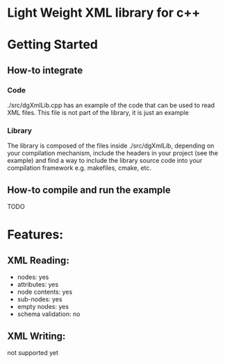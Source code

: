 # Light Weight XML library for c++

# Getting Started
## How-to integrate
### Code
./src/dgXmlLib.cpp has an example of the code that can be used to read XML files. This file is not part of the library, it is just an example
### Library
The library is composed of the files inside ./src/dgXmlLib, depending on your compilation mechanism, include the headers in your project (see the example) and find a way to include the library source code into your compilation framework e.g. makefiles, cmake, etc.
## How-to compile and run the example
TODO
# Features:
## XML Reading:
- nodes: yes
- attributes: yes
- node contents: yes
- sub-nodes: yes
- empty nodes: yes
- schema validation: no
## XML Writing:
not supported yet
